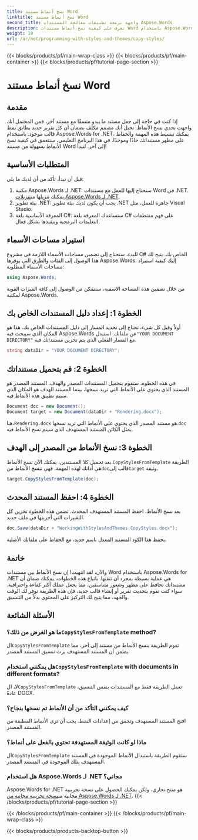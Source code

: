 ```yaml
---
title: نسخ أنماط مستند Word
linktitle: نسخ أنماط مستند Word
second_title: واجهة برمجة تطبيقات معالجة المستندات Aspose.Words
description: تعرف على كيفية نسخ أنماط مستندات Word باستخدام Aspose.Words for .NET. اتبع دليلنا خطوة بخطوة لضمان تنسيق المستندات بشكل متسق دون عناء.
weight: 10
url: /ar/net/programming-with-styles-and-themes/copy-styles/
---
```


{{< blocks/products/pf/main-wrap-class >}}
{{< blocks/products/pf/main-container >}}
{{< blocks/products/pf/tutorial-page-section >}}

# نسخ أنماط مستند Word

## مقدمة

إذا كنت في حاجة إلى جعل مستند ما يبدو متسقًا مع مستند آخر، فمن المحتمل أنك واجهت تحدي نسخ الأنماط. تخيل أنك مصمم مكلف بضمان أن كل تقرير جديد يطابق نمط قالب موجود. باستخدام Aspose.Words for .NET، يمكنك تبسيط هذه المهمة والحفاظ على مظهر مستنداتك حادًا وموحدًا. في هذا البرنامج التعليمي، سنتعمق في كيفية نسخ الأنماط بسهولة من مستند Word إلى آخر. لنبدأ!

## المتطلبات الأساسية

قبل أن نبدأ، تأكد من أن لديك ما يلي:

1.  مكتبة Aspose.Words لـ .NET: ستحتاج إليها للعمل مع مستندات Word في .NET. يمكنك تنزيلها من[تنزيلات Aspose.Words لـ .NET](https://releases.aspose.com/words/net/).
2. بيئة تطوير .NET: يجب أن يكون لديك بيئة تطوير .NET جاهزة للعمل، مثل Visual Studio.
3. المعرفة الأساسية بلغة C#: ستساعدك المعرفة بلغة C# على فهم مقتطفات التعليمات البرمجية وتنفيذها بشكل فعال.

## استيراد مساحات الأسماء

للبدء، ستحتاج إلى تضمين مساحات الأسماء اللازمة في مشروع C# الخاص بك. يتيح لك هذا الوصول إلى الفئات والطرق التي يوفرها Aspose.Words. إليك كيفية استيراد مساحات الأسماء المطلوبة:

```csharp
using Aspose.Words;
```

من خلال تضمين هذه المساحة الاسمية، ستتمكن من الوصول إلى كافة الميزات القوية لمكتبة Aspose.Words.

## الخطوة 1: إعداد دليل المستندات الخاص بك

 أولاً وقبل كل شيء، تحتاج إلى تحديد المسار إلى دليل المستندات الخاص بك. هذا هو المكان الذي سيبحث فيه Aspose.Words عن ملفاتك. استبدل`"YOUR DOCUMENT DIRECTORY"` مع المسار الفعلي الذي يتم تخزين مستنداتك فيه.

```csharp
string dataDir = "YOUR DOCUMENT DIRECTORY";
```

## الخطوة 2: قم بتحميل مستنداتك

في هذه الخطوة، ستقوم بتحميل المستندات المصدر والهدف. المستند المصدر هو المستند الذي يحتوي على الأنماط التي تريد نسخها، بينما المستند الهدف هو المكان الذي سيتم تطبيق هذه الأنماط فيه. 

```csharp
Document doc = new Document();
Document target = new Document(dataDir + "Rendering.docx");
```

 هنا،`Rendering.docx` هو مستند المصدر الذي يحتوي على الأنماط التي تريد نسخها.`doc` يمثل الكائن المستند المستهدف الذي سيتم نسخ الأنماط فيه.

## الخطوة 3: نسخ الأنماط من المصدر إلى الهدف

 بعد تحميل كلا المستندين، يمكنك الآن نسخ الأنماط.`CopyStylesFromTemplate` الطريقة هي أداتك لهذه المهمة. فهي تنسخ الأنماط من`doc`قالب إلى`target` وثيقة.

```csharp
target.CopyStylesFromTemplate(doc);
```

## الخطوة 4: احفظ المستند المحدث

بعد نسخ الأنماط، احفظ المستند المستهدف المحدث. تضمن هذه الخطوة تخزين كل التغييرات التي أجريتها في ملف جديد.

```csharp
doc.Save(dataDir + "WorkingWithStylesAndThemes.CopyStyles.docx");
```

يحفظ هذا الكود المستند المعدل باسم جديد، مع الحفاظ على ملفاتك الأصلية.

## خاتمة

والآن، لقد انتهيت! إن نسخ الأنماط بين مستندات Word باستخدام Aspose.Words for .NET هي عملية بسيطة بمجرد أن تتقنها. باتباع هذه الخطوات، يمكنك ضمان أن مستنداتك تحافظ على مظهر وشعور متناسقين، مما يجعل عملك أكثر كفاءة واحترافية. سواء كنت تقوم بتحديث تقرير أو إنشاء قالب جديد، فإن هذه الطريقة توفر لك الوقت والجهد، مما يتيح لك التركيز على المحتوى بدلاً من التنسيق.

## الأسئلة الشائعة

###  ما هو الغرض من ذلك؟`CopyStylesFromTemplate` method?  
 ال`CopyStylesFromTemplate` تقوم الطريقة بنسخ الأنماط من مستند إلى آخر، مما يضمن أن المستند المستهدف يرث تنسيق المستند المصدر.

###  هل يمكنني استخدام`CopyStylesFromTemplate` with documents in different formats?  
 لا، ال`CopyStylesFromTemplate` تعمل الطريقة فقط مع المستندات بنفس التنسيق، عادةً DOCX.

### كيف يمكنني التأكد من أن الأنماط تم نسخها بنجاح؟  
افتح المستند المستهدف وتحقق من إعدادات النمط. يجب أن ترى الأنماط المطبقة من المستند المصدر.

### ماذا لو كانت الوثيقة المستهدفة تحتوي بالفعل على أنماط؟  
 ال`CopyStylesFromTemplate` ستقوم الطريقة باستبدال الأنماط الموجودة في المستند المستهدف بتلك الموجودة في المستند المصدر.

### هل استخدام Aspose.Words لـ .NET مجاني؟  
 Aspose.Words for .NET هو منتج تجاري، ولكن يمكنك الحصول على نسخة تجريبية مجانية من[نسخة تجريبية مجانية من Aspose.Words لـ .NET](https://releases.aspose.com/).
{{< /blocks/products/pf/tutorial-page-section >}}

{{< /blocks/products/pf/main-container >}}
{{< /blocks/products/pf/main-wrap-class >}}

{{< blocks/products/products-backtop-button >}}
